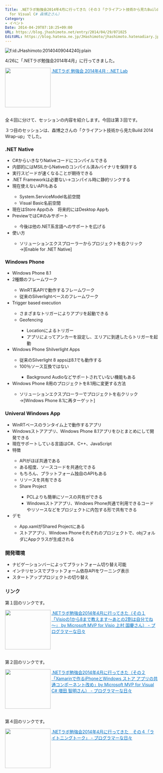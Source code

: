 ```yaml
---
Title: .NETラボ勉強会2014年4月に行ってきた（その３「クライアント技術から見たBuild 2014 Wrap-up」by Microsoft MVP
  for Visual C# 森博之さん）
Category:
- イベント
Date: 2014-04-29T07:10:25+09:00
URL: https://blog.jhashimoto.net/entry/2014/04/29/071025
EditURL: https://blog.hatena.ne.jp/JHashimoto/jhashimoto.hatenadiary.jp/atom/entry/12921228815722731506
---
```


<p><img class="hatena-fotolife" title="f:id:JHashimoto:20140409044240j:plain" src="http://cdn-ak.f.st-hatena.com/images/fotolife/J/JHashimoto/20140409/20140409044240.jpg" alt="f:id:JHashimoto:20140409044240j:plain" /></p>
<p>4/26に「.NETラボ勉強会2014年4月」に行ってきました。</p>
<p><a href="http://www.dotnetlab.net/dnn/2014/04/net%e3%83%a9%e3%83%9c-%e5%8b%89%e5%bc%b7%e4%bc%9a-2014%e5%b9%b44%e6%9c%88/" target="_blank"><img class="alignleft" src="http://capture.heartrails.com/150x130/shadow?http://www.dotnetlab.net/dnn/2014/04/net%e3%83%a9%e3%83%9c-%e5%8b%89%e5%bc%b7%e4%bc%9a-2014%e5%b9%b44%e6%9c%88/" alt="" width="150" height="130" align="left" border="0" /></a><a style="color: #0070c5;" href="http://www.dotnetlab.net/dnn/2014/04/net%e3%83%a9%e3%83%9c-%e5%8b%89%e5%bc%b7%e4%bc%9a-2014%e5%b9%b44%e6%9c%88/" target="_blank">.NETラボ 勉強会 2014年4月 : .NET Lab</a><a href="http://b.hatena.ne.jp/entry/http://www.dotnetlab.net/dnn/2014/04/net%e3%83%a9%e3%83%9c-%e5%8b%89%e5%bc%b7%e4%bc%9a-2014%e5%b9%b44%e6%9c%88/" target="_blank"><img src="http://b.hatena.ne.jp/entry/image/http://www.dotnetlab.net/dnn/2014/04/net%e3%83%a9%e3%83%9c-%e5%8b%89%e5%bc%b7%e4%bc%9a-2014%e5%b9%b44%e6%9c%88/" alt="" border="0" /></a></p>
<div style="clear: both;"> </div>
<p>全４回に分けて、セッションの内容を紹介します。今回は第３回です。</p>
<p>３つ目のセッションは、森博之さんの「クライアント技術から見たBuild 2014 Wrap-up」でした。</p>
<h3>.NET Native</h3>
<ul>
<li><span style="line-height: 1.5;">C#からいきなりNativeコードにコンパイルできる</span></li>
<li><span style="line-height: 1.5;">内部的にはMSILからNativeのコンパイル済みバイナリを保持する</span></li>
<li><span style="line-height: 1.5;">実行スピードが速くなることが期待できる</span></li>
<li><span style="line-height: 1.5;">.NET Frameworkは必要ない→コンパイル時に静的リンクする</span></li>
<li><span style="line-height: 1.5;">現在使えないAPIもある</span></li>
<ul>
<li><span style="line-height: 1.5;">System.ServiceModel名前空間</span></li>
<li><span style="line-height: 1.5;">Visual Basic名前空間</span></li>
</ul>
<li><span style="line-height: 1.5;">現在はStore Appのみ　将来的にはDesktop Appも</span></li>
<li><span style="line-height: 1.5;">PreviewではC#のみサポート</span></li>
<ul>
<li><span style="line-height: 1.5;">今後は他の.NET系言語へのサポートを広げる</span></li>
</ul>
<li><span style="line-height: 1.5;">使い方</span></li>
<ul>
<li><span style="line-height: 1.5;">ソリューションエクスプローラーからプロジェクトを右クリック→[Enable for .NET Native]</span></li>
</ul>
</ul>
<h3>Windows Phone</h3>
<ul>
<li><span style="line-height: 1.5;">Windows Phone 8.1</span></li>
<li><span style="line-height: 1.5;">2種類のフレームワーク</span></li>
<ul>
<li><span style="line-height: 1.5;">WinRT系APIで動作するフレームワーク</span></li>
<li><span style="line-height: 1.5;">従来のSilverlightベースのフレームワーク</span></li>
</ul>
<li><span style="line-height: 1.5;">Trigger based execution</span></li>
<ul>
<li><span style="line-height: 1.5;">さまざまなトリガーによりアプリを起動できる</span></li>
<li><span style="line-height: 1.5;">Geofencing</span></li>
<ul>
<li><span style="line-height: 1.5;">Locationによるトリガー</span></li>
<li><span style="line-height: 1.5;">アプリによってアンカーを設定し、エリアに到達したらトリガーを起動</span></li>
</ul>
</ul>
<li><span style="line-height: 1.5;">Windows Phone Shilverlight Apps</span></li>
<ul>
<li><span style="line-height: 1.5;">従来のSilverlight 8 appsは8.1でも動作する</span></li>
<li><span style="line-height: 1.5;">100％ソース互換ではない</span></li>
<ul>
<li><span style="line-height: 1.5;">Background Audioなどサポートされていない機能もある</span></li>
</ul>
</ul>
<li><span style="line-height: 1.5;">Windows Phone 8用のプロジェクトを8.1用に変更する方法</span></li>
<ul>
<li><span style="line-height: 1.5;">ソリューションエクスプローラーでプロジェクトを右クリック→[Windows Phone 8.1に再ターゲット]</span></li>
</ul>
</ul>
<h3>Univeral Windows App</h3>
<ul>
<li><span style="line-height: 1.5;">WinRTベースのランタイム上で動作するアプリ</span></li>
<li><span style="line-height: 1.5;">Windowsストアアプリ、Windows Phone 8.1アプリをひとまとめにして開発できる</span></li>
<li><span style="line-height: 1.5;">現在サポートしている言語はC#、C++、JavaScript</span></li>
<li><span style="line-height: 1.5;">特徴</span></li>
<ul>
<li><span style="line-height: 1.5;">APIがほぼ共通である</span></li>
<li><span style="line-height: 1.5;">ある程度、ソースコードを共通化できる</span></li>
<li><span style="line-height: 1.5;">もちろん、プラットフォーム独自のAPIもある</span></li>
<li><span style="line-height: 1.5;">リソースを共有できる</span></li>
<li><span style="line-height: 1.5;">Share Project</span></li>
<ul>
<li><span style="line-height: 1.5;">PCLよりも簡単にソースの共有ができる</span></li>
<li><span style="line-height: 1.5;">Windowsストアアプリ、Windows Phone共通で利用できるコードやリソースなどをプロジェクトに内包する形で共有できる</span></li>
</ul>
</ul>
<li><span style="line-height: 1.5;">デモ</span></li>
<ul>
<li><span style="line-height: 1.5;">App.xamlがShared Projectにある</span></li>
<li><span style="line-height: 1.5;">ストアアプリ、Windows Phoneそれぞれのプロジェクトで、objフォルダにAppクラスが生成される</span></li>
</ul>
</ul>
<h3>開発環境</h3>
<ul>
<li><span style="line-height: 1.5;">ナビゲーションバーによってプラットフォーム切り替え可能</span></li>
<li><span style="line-height: 1.5;">インテリセンスでプラットフォーム依存APIをワーニング表示</span></li>
<li><span style="line-height: 1.5;">スタートアッププロジェクトの切り替え</span></li>
</ul>
<h3>リンク</h3>
<p>第１回のリンクです。</p>
<p><a href="http://jhashimoto.hatenadiary.jp/entry/2014/04/27/151541" target="_blank" rel="nofollow"><img class="alignleft" src="http://capture.heartrails.com/150x130/shadow?http://jhashimoto.hatenadiary.jp/entry/2014/04/27/151541" alt="" width="150" height="130" align="left" border="0" /></a><a style="color: #0070c5;" href="http://jhashimoto.hatenadiary.jp/entry/2014/04/27/151541" target="_blank" rel="nofollow">.NETラボ勉強会2014年4月に行ってきた（その１「Visioの1から8まで教えます～あとの2割は自分でね～」 by Microsoft MVP for Visio 上村 国慶さん） - プログラマーな日々</a><a href="http://b.hatena.ne.jp/entry/http://jhashimoto.hatenadiary.jp/entry/2014/04/27/151541" target="_blank"><img src="http://b.hatena.ne.jp/entry/image/http://jhashimoto.hatenadiary.jp/entry/2014/04/27/151541" alt="" border="0" /></a></p>
<div style="clear: both;"> </div>
<p>第２回のリンクです。</p>
<p><a href="http://jhashimoto.hatenadiary.jp/entry/2014/04/28/070820" target="_blank" rel="nofollow"><img class="alignleft" src="http://capture.heartrails.com/150x130/shadow?http://jhashimoto.hatenadiary.jp/entry/2014/04/28/070820" alt="" width="150" height="130" align="left" border="0" /></a><a style="color: #0070c5;" href="http://jhashimoto.hatenadiary.jp/entry/2014/04/28/070820" target="_blank" rel="nofollow">.NETラボ勉強会2014年4月に行ってきた（その２「Xamarinで作るiPhoneとWindows ストア アプリの共通コンポーネント改め」by Microsoft MVP for Visual C# 増田 智明さん） - プログラマーな日々</a><a href="http://b.hatena.ne.jp/entry/http://jhashimoto.hatenadiary.jp/entry/2014/04/28/070820" target="_blank"><img src="http://b.hatena.ne.jp/entry/image/http://jhashimoto.hatenadiary.jp/entry/2014/04/28/070820" alt="" border="0" /></a></p>
<div style="clear: both;"> </div>
<p>第４回のリンクです。</p>
<p><a href="http://jhashimoto.hatenadiary.jp/entry/2014/04/30/084656" target="_blank" rel="nofollow"><img class="alignleft" src="http://capture.heartrails.com/150x130/shadow?http://jhashimoto.hatenadiary.jp/entry/2014/04/30/084656" alt="" width="150" height="130" align="left" border="0" /></a><a style="color: #0070c5;" href="http://jhashimoto.hatenadiary.jp/entry/2014/04/30/084656" target="_blank" rel="nofollow">.NETラボ勉強会2014年4月に行ってきた　その４「ライトニングトーク」 - プログラマーな日々</a><a href="http://b.hatena.ne.jp/entry/http://jhashimoto.hatenadiary.jp/entry/2014/04/30/084656" target="_blank"><img src="http://b.hatena.ne.jp/entry/image/http://jhashimoto.hatenadiary.jp/entry/2014/04/30/084656" alt="" border="0" /></a></p>
<div style="clear: both;"> </div>
